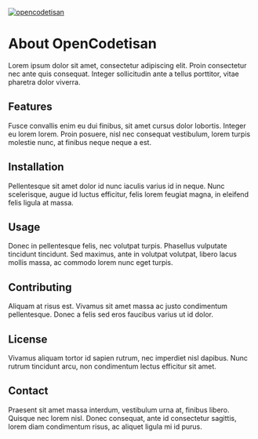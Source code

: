 [![opencodetisan](https://circleci.com/gh/opencodetisan/opencodetisan.svg?style=shield)](https://circleci.com/gh/opencodetisan/opencodetisan)

# About OpenCodetisan

Lorem ipsum dolor sit amet, consectetur adipiscing elit. Proin consectetur nec ante quis consequat. Integer sollicitudin ante a tellus porttitor, vitae pharetra dolor viverra.

## Features

Fusce convallis enim eu dui finibus, sit amet cursus dolor lobortis. Integer eu lorem lorem. Proin posuere, nisl nec consequat vestibulum, lorem turpis molestie nunc, at finibus neque neque a est.

## Installation

Pellentesque sit amet dolor id nunc iaculis varius id in neque. Nunc scelerisque, augue id luctus efficitur, felis lorem feugiat magna, in eleifend felis ligula at massa.

## Usage

Donec in pellentesque felis, nec volutpat turpis. Phasellus vulputate tincidunt tincidunt. Sed maximus, ante in volutpat volutpat, libero lacus mollis massa, ac commodo lorem nunc eget turpis.

## Contributing

Aliquam at risus est. Vivamus sit amet massa ac justo condimentum pellentesque. Donec a felis sed eros faucibus varius ut id dolor.

## License

Vivamus aliquam tortor id sapien rutrum, nec imperdiet nisl dapibus. Nunc rutrum tincidunt arcu, non condimentum lectus efficitur sit amet.

## Contact

Praesent sit amet massa interdum, vestibulum urna at, finibus libero. Quisque nec lorem nisl. Donec consequat, ante id consectetur sagittis, lorem diam condimentum risus, ac aliquet ligula mi id purus.



